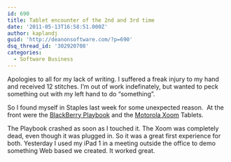 ```yaml
---
id: 690
title: Tablet encounter of the 2nd and 3rd time
date: '2011-05-13T16:58:51.000Z'
author: kaplandj
guid: 'http://deanonsoftware.com/?p=690'
dsq_thread_id: '302920708'
categories:
  - Software Business
---
```

Apologies to all for my lack of writing. I suffered a freak injury to my hand and received 12 stitches. I’m out of work indefinately, but wanted to peck something out with my left hand to do “something”.

So I found myself in Staples last week for some unexpected reason.  At the front were the [BlackBerry Playbook](http://us.blackberry.com/playbook-tablet/) and the [Motorola Xoom](http://www.motorola.com/staticfiles/Consumers/xoom-android-tablet/us-en/overview.html?WT.srch=1&WT.mc_id=NA_US-EN_XOOM-POC_5-May-2011&WT.mc_ev=click) Tablets.

The Playbook crashed as soon as I touched it. The Xoom was completely dead, even though it was plugged in. So it was a great first experience for both. Yesterday I used my iPad 1 in a meeting outside the office to demo something Web based we created. It worked great.
